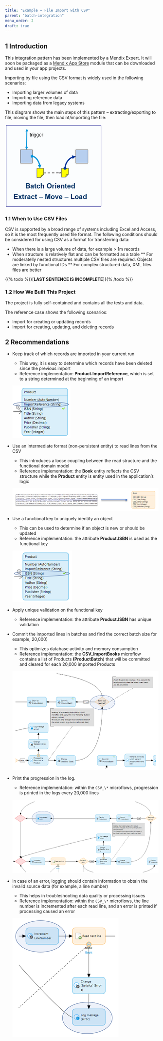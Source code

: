 ```yaml
---
title: "Example – File Import with CSV"
parent: "batch-integration"
menu_order: 2
draft: true
---
```


## 1 Introduction

This integration pattern has been implemented by a Mendix Expert. It will soon be packaged as a [Mendix App Store](https://appstore.home.mendix.com/index3.html) module that can be downloaded and used in your app projects.

Importing by file using the CSV format is widely used in the following scenarios:

* Importing larger volumes of data
* Importing reference data
* Importing data from legacy systems

This diagram shows the main steps of this pattern – extracting/exporting to file, moving the file, then loadint/importing the file:

![](attachments/csv/csv-import.png)

### 1.1 When to Use CSV Files

CSV is supported by a broad range of systems including Excel and Access, so it is the most frequently used file format. The following conditions should be considered for using CSV as a format for transferring data:

* When there is a large volume of data, for example > 1m records
* When  structure is relatively flat and can be formatted as a table
** For moderatelly nested structures multiple CSV files are required. Objects are linked by functional IDs
** For complex structured data, XML files files are better

{{% todo %}}[**LAST SENTENCE IS INCOMPLETE**]{{% /todo %}}

### 1.2 How We Built This Project

The project is fully self-contained and contains all the tests and data.

The reference case shows the following scenarios:

* Import for creating or updating records
* Import for creating, updating, and deleting records

## 2 Recommendations

* Keep track of which records are imported in your current run
	* This way, it is easy to determine which records have been deleted since the previous import
	* Reference implementation: **Product.ImportReference**, which is set to a string determined at the beginning of an import

	![](attachments/csv/do1.png)

* Use an intermediate format (non-persistent entity) to read lines from the CSV
	* This introduces a loose coupling between the read structure and the functional domain model
	* Reference implementation: the **Book** entity reflects the CSV structure while the **Product** entity is entity used in the application’s logic

	![](attachments/csv/do2.png)

* Use a functional key to uniquely identify an object
	* This can be used to determine if an object is new or should be updated
	* Reference implementation: the attribute **Product.ISBN** is used as the functional key

	![](attachments/csv/do3.png)

* Apply unique validation on the functional key

  * Reference implementation: the attribute **Product.ISBN** has unique validation
* Commit the imported lines in batches and find the correct batch size for example, 20,000)
	* This optimizes database activity and memory consumption
	* Reference implementation: the **CSV_ImportBooks** microflow contains a list of    Products **(ProductBatch**) that will be committed and cleared for each 20,000 imported Products

	![](attachments/csv/do4.png)

* Print the progression in the log.
	* Reference implementation: within the `CSV_\*` microflows, progression is printed in the logs every 20,000 lines

	![](attachments/csv/do5.png)

* In case of an error, logging should contain information to obtain the invalid source data (for example, a line number)
	* This helps in troubleshooting data quality or processing issues
	* Reference implementation: within the `CSV_\*` microflows, the line number is     incremented after each read line, and an error is printed if processing caused an error

	![](attachments/csv/do6.png)
